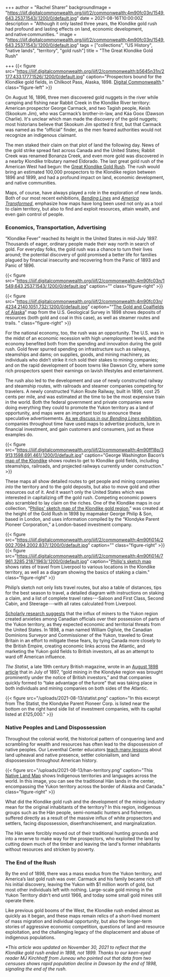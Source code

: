 +++
author = "Rachel Sharer"
backgroundImage = "https://iiif.digitalcommonwealth.org/iiif/2/commonwealth:4m90fc03n/1549,643,2537,1543/,1200/0/default.jpg"
date = 2021-08-16T10:00:00Z
description = "Although it only lasted three years, the Klondike gold rush had profound and lasting effects on land, economic development, and native communities. "
image = "https://iiif.digitalcommonwealth.org/iiif/2/commonwealth:4m90fc03n/1549,643,2537,1543/,1200/0/default.jpg"
tags = ["collections", "US History", "native lands", "territory", "gold rush"]
title = "The Great Klondike Gold Rush"

+++
{{< figure src="https://iiif.digitalcommonwealth.org/iiif/2/commonwealth:b5645n31n/2177,433,1777,1526/,1200/0/default.jpg" caption="Prospectors bound for the Klondike gold fields, in Chilkoot Pass, Alaska, 1898. [Digital Commonwealth](https://www.digitalcommonwealth.org/search/commonwealth:b5645n30c)." class="figure-left" >}}

On August 16, 1896, three men discovered gold nuggets in the river while camping and fishing near Rabbit Creek in the Klondike River territory: American prospector George Carmack, and two Tagish people, Keish (Skookum Jim), who was Carmack’s brother-in-law, and Káa Goox (Dawson Charlie). It's unclear which man made the discovery of the gold nuggets; most historians believe that Skookum Jim spotted it first, but that Carmack was named as the “official” finder, as the men feared authorities would not recognize an indigenous claimant.

The men staked their claim on that plot of land the following day. News of the gold strike spread fast across Canada and the United States; Rabbit Creek was renamed Bonanza Creek, and even more gold was discovered in a nearby Klondike tributary named Eldorado. The last great gold rush of the American West had begun: the [Great Klondike Gold Rush](https://en.wikipedia.org/wiki/Klondike_Gold_Rush). The rush would bring an estimated 100,000 prospectors to the Klondike region between 1896 and 1899, and had a profound impact on land, economic development, and native communities.

Maps, of course, have always played a role in the exploration of new lands. Both of our most recent exhibitions, [_Bending Lines_](https://www.leventhalmap.org/digital-exhibitions/bending-lines/) and [_America Transformed_](https://collections.leventhalmap.org/exhibits/25), emphasize how maps have long been used not only as a tool to claim territory, but also to find and exploit resources, attain wealth, and even gain control of people.

### Economics, Transportation, Advertising

“Klondike Fever” reached its height in the United States in mid-July 1897. Thousands of eager, ordinary people made their way north in search of gold. For everyday folks, the gold rush was a  chance to turn their lives around; the potential discovery of gold promised a better life for families plagued by financial insecurity and recovering from the Panic of 1893 and Panic of 1896.

{{< figure src="https://iiif.digitalcommonwealth.org/iiif/2/commonwealth:4m90fc03n/1549,643,2537,1543/,1200/0/default.jpg" caption="" class="figure-right" >}}

{{< figure src="https://iiif.digitalcommonwealth.org/iiif/2/commonwealth:4m90fc03n/4234,2140,1051,732/,1200/0/default.jpg" caption="“[The Gold and Coalfields of Alaska](https://collections.leventhalmap.org/search/commonwealth:4m90fc02c)” map from the U.S. Geological Survey in 1898 shows deposits of resources (both gold and coal in this case), as well as steamer routes and trails. " class="figure-right" >}}

For the national economy, too, the rush was an opportunity. The U.S. was in the midst of an economic recession with high unemployment levels, and the economy benefited both from the spending and innovation during the gold rush. Gold fever spurred spending on infrastructure such as railways, steamships and dams; on supplies, goods, and mining machinery, as individuals who didn’t strike it rich sold their stakes to mining companies; and on the rapid development of boom towns like Dawson City, where some rich prospectors spent their earnings on lavish lifestyles and entertainment.

The rush also led to the development and use of newly constructed railway and steamship routes, with railroads and steamer companies competing for travelers. A newly constructed Yukon Route Railway, built in 1899, cost 25 cents per mile, and was estimated at the time to be the most expensive train in the world. Both the federal government and private companies were doing everything they could to promote the Yukon territory as a land of opportunity, and maps were an important tool to announce these speculative advertisements. [As we discuss in our _Bending Lines_ exhibition](https://www.leventhalmap.org/digital-exhibitions/bending-lines/why-persuade/advertising-brands/), companies throughout time have used maps to advertise products, lure in financial investment, and gain customers and consumers, just as these examples do.

{{< figure src="https://iiif.digitalcommonwealth.org/iiif/2/commonwealth:4m90ff18p/3913,1598,691,461/,1200/0/default.jpg" caption="George Washington Bacon’s [map of the Klondike](https://collections.leventhalmap.org/search/commonwealth:4m90ff17d) shows routes to get to Klondike gold fields, including steamships, railroads, and projected railways currently under construction." >}}

These maps all show detailed routes to get people and mining companies _into_ the territory and to the gold deposits, but also to move gold and other resources out of it. And it wasn’t only the United States which was interested in capitalizing off the gold rush. Competing economic powers also scrambled to lay claim on the riches. One of the Klondike maps in our collection, “[Philips' sketch map of the Klondike gold region](https://collections.leventhalmap.org/search/commonwealth:4m90fj00v),” was created at the height of the Gold Rush in 1898 by mapmaker George Philip & Son, based in London, and uses information compiled by the “Klondyke Parent Pioneer Corporation,” a London-based investment company.

{{< figure src="https://iiif.digitalcommonwealth.org/iiif/2/commonwealth:4m90fj014/2002,7094,2002,837/,1200/0/default.jpg" caption="" class="figure-right" >}}
{{< figure src="https://iiif.digitalcommonwealth.org/iiif/2/commonwealth:4m90fj014/7961,3285,2187,1963/,1200/0/default.jpg" caption="[Philip's sketch map](https://collections.leventhalmap.org/search/commonwealth:4m90fj00v) shows rates of travel from Liverpool to various locations in the Klondike territory, as well as a diagram showing the basics of staking a claim." class="figure-right" >}}

Philip’s sketch not only lists travel routes, but also a table of distances, tips for the best season to travel, a detailed diagram with instructions on staking a claim, and a list of complete travel rates---Saloon and First Class, Second Cabin, and Steerage---with all rates calculated from Liverpool.

[Scholarly research suggests](https://www.tandfonline.com/doi/abs/10.1080/02722011.2016.1217895) that the influx of miners to the Yukon region created anxieties among Canadian officials over their possession of parts of the Yukon territory, as they expected economic and territorial threats from the United States. In 1898, a man named William Ogilvie, the Canadian Dominions Surveyor and Commissioner of the Yukon, traveled to Great Britain in an effort to mitigate these fears, by tying Canada more closely to the British Empire, creating economic links across the Atlantic, and marketing the Yukon gold fields to British investors, all as an attempt to ward off American influence.

_The Statist_, a late 19th century British magazine, wrote in an [August 1898 article](https://books.google.com/books?id=y-pAAQAAMAAJ&pg=PA273&lpg=PA273&dq=Klondyke+Parent+Pioneer+Corporation&source=bl&ots=SnI1zb7fmy&sig=ACfU3U3uVHJ5TlzHMPLJmX1h3K_W4t1X1w&hl=en&sa=X&ved=2ahUKEwjU_O-n8ZzyAhVtElkFHTubBioQ6AF6BAgWEAM#v=onepage&q=Klondyke%20Parent%20Pioneer%20Corporation&f=false) that in July of 1897, “gold mining in the Klondyke region was brought prominently under the notice of British investors,” and that companies quickly formed to “take advantage of the furore" that was taking place in both individuals and mining companies on both sides of the Atlantic.

{{< figure src="/uploads/2021-08-13/statist.png" caption="In this excerpt from The Statist, the Klondyke Parent Pioneer Corp. is listed near the bottom on the right hand side list of investment companies, with its capital listed at £125,000." >}}

### Native Peoples and Land Dispossession

Throughout the colonial world, the historical pattern of conquering land and scrambling for wealth and resources has often lead to the dispossession of native peoples. Our Leventhal Center educators [teach many lessons](https://www.leventhalmap.org/education/k12/teach-it-yourself/) about land upheaval and native presence, settler colonialism, and land dispossession throughout American history.

{{< figure src="/uploads/2021-08-13/han-territory.png" caption="This [Native Land Map](https://native-land.ca/) shows Indigenous territories and languages across the world. In this image, you can see the traditional Hän lands in the center, encompassing the Yukon territory across the border of Alaska and Canada." class="figure-right" >}}

What did the Klondike gold rush and the development of the mining industry mean for the original inhabitants of the territory? In this region, indigenous groups such as the Hän people, semi-nomadic hunters and fishermen, suffered directly as a result of the massive influx of white propsectors and settlers, facing dispossession, disenfranchisement, and marginalization.

The Hän were forcibly moved out of their traditional hunting grounds and into a reserve to make way for the prospectors, who exploited the land by cutting down much of the timber and leaving the land's former inhabitants without resources and stricken by poverty.

### The End of the Rush

By the end of 1898, there was a mass exodus from the Yukon territory, and America’s last gold rush was over. Carmack and his family became rich off his initial discovery, leaving the Yukon with $1 million worth of gold, but most other individuals left with nothing. Large-scale gold mining in the Yukon Territory didn’t end until 1966, and today some small gold mines still operate there.

Like previous gold booms of the West, the Klondike rush ended almost as quickly as it began, and these maps remain relics of a short-lived moment of mass migration and individual opportunity, but also the longer-term stories of aggressive economic competition, questions of land and resource exploitation, and the challenging legacy of the displacement and abuse of indigenous populations.

_*This article was updated on November 30, 2021 to reflect that the Klondike gold rush ended in 1898, not 1899. Thanks to our keen-eyed reader MJ Kirchhoff from Juneau who pointed out  that data from two censuses shows rapid population decline in Dawson by the end of 1898, signaling the end of the rush._
